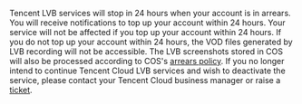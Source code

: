 Tencent LVB services will stop in 24 hours when your account is in arrears. You will receive notifications to top up your account within 24 hours. Your service will not be affected if you top up your account within 24 hours.
If you do not top up your account within 24 hours, the VOD files generated by LVB recording will not be accessible. The LVB screenshots stored in COS will also be processed according to COS's [arrears policy](https://intl.cloud.tencent.com/document/product/436/10044).
If you no longer intend to continue Tencent Cloud LVB services and wish to deactivate the service, please contact your Tencent Cloud business manager or raise a [ticket](https://console.cloud.tencent.com/workorder/category).


